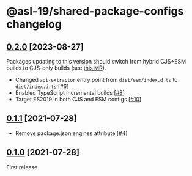 # @asl-19/shared-package-configs changelog

## [0.2.0](https://github.com/ASL-19/shared-package-configs/pulls?q=is%3Apr+milestone%3A0.2.0) [2023-08-27]

Packages updating to this version should switch from hybrid CJS+ESM builds to CJS-only builds (see [this MR](https://github.com/ASL-19/js-dom-utils/pull/8)).

- Changed `api-extractor` entry point from `dist/esm/index.d.ts` to `dist/index.d.ts` [[#6](https://github.com/ASL-19/shared-package-configs/pull/6)]
- Enabled TypeScript incremental builds [[#8](https://github.com/ASL-19/shared-package-configs/pull/8)]
- Target ES2019 in both CJS and ESM configs [[#10](https://github.com/ASL-19/shared-package-configs/pull/10)]

## [0.1.1](https://github.com/ASL-19/shared-package-configs/pulls?q=is%3Apr+milestone%3A0.1.1) [2021-07-28]

- Remove package.json engines attribute [[#4](https://github.com/ASL-19/shared-package-configs/pull/4)]

## [0.1.0](https://github.com/ASL-19/shared-package-configs/pulls?q=is%3Apr+milestone%3A0.1.0) [2021-07-28]

First release
